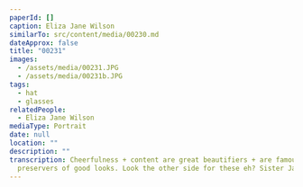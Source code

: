 ```yaml
---
paperId: []
caption: Eliza Jane Wilson
similarTo: src/content/media/00230.md
dateApprox: false
title: "00231"
images:
  - /assets/media/00231.JPG
  - /assets/media/00231b.JPG
tags:
  - hat
  - glasses
relatedPeople:
  - Eliza Jane Wilson
mediaType: Portrait
date: null
location: ""
description: ""
transcription: Cheerfulness + content are great beautifiers + are famous
  preservers of good looks. Look the other side for these eh? Sister Jane
---
```

